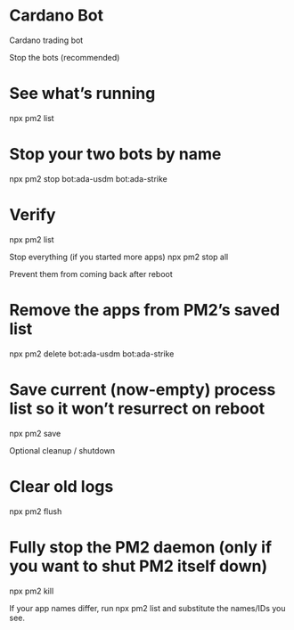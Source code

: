 # Cardano Bot
Cardano trading bot



Stop the bots (recommended)
# See what’s running
npx pm2 list

# Stop your two bots by name
npx pm2 stop bot:ada-usdm bot:ada-strike

# Verify
npx pm2 list

Stop everything (if you started more apps)
npx pm2 stop all

Prevent them from coming back after reboot
# Remove the apps from PM2’s saved list
npx pm2 delete bot:ada-usdm bot:ada-strike

# Save current (now-empty) process list so it won’t resurrect on reboot
npx pm2 save

Optional cleanup / shutdown
# Clear old logs
npx pm2 flush

# Fully stop the PM2 daemon (only if you want to shut PM2 itself down)
npx pm2 kill


If your app names differ, run npx pm2 list and substitute the names/IDs you see.